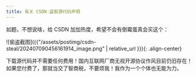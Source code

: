 ```yaml
---
title: 有关 CSDN 盗取源代码声明
---
```


如题，不想说啥，给 CSDN 加加热度，希望不会有倒霉蛋真会买这个：

![偷盗截图]({{"/assets/postimg/csdn-steal/202407090456161914_image.png" | relative_url }}){: .align-center}

下载源代码并不需要任何费用！国内互联网厂商无视开源协议作风目前仍旧存在！如果您付费了，那就当交了智商税，不要烦我！我作为一个个体也无能为力。
